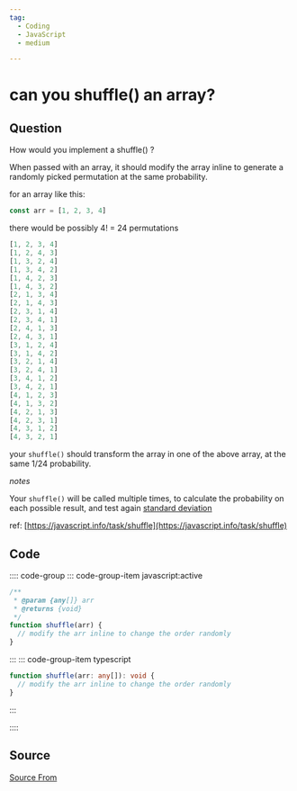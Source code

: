 ```yaml
---
tag:
  - Coding
  - JavaScript
  - medium

---
```

  
# can you shuffle() an array?

## Question
How would you implement a shuffle() ?

When passed with an array, it should modify the array inline to generate a randomly picked permutation at the same probability.

for an array like this:

```js
const arr = [1, 2, 3, 4]
```

there would be possibly 4! = 24 permutations

```js
[1, 2, 3, 4]
[1, 2, 4, 3]
[1, 3, 2, 4]
[1, 3, 4, 2]
[1, 4, 2, 3]
[1, 4, 3, 2]
[2, 1, 3, 4]
[2, 1, 4, 3]
[2, 3, 1, 4]
[2, 3, 4, 1]
[2, 4, 1, 3]
[2, 4, 3, 1]
[3, 1, 2, 4]
[3, 1, 4, 2]
[3, 2, 1, 4]
[3, 2, 4, 1]
[3, 4, 1, 2]
[3, 4, 2, 1]
[4, 1, 2, 3]
[4, 1, 3, 2]
[4, 2, 1, 3]
[4, 2, 3, 1]
[4, 3, 1, 2]
[4, 3, 2, 1]
```

your `shuffle()` should transform the array in one of the above array, at the same 1/24 probability.

_notes_

Your `shuffle()` will be called multiple times, to calculate the probability on each possible result, and test again [standard deviation](https://simple.wikipedia.org/wiki/Standard_deviation)

ref: [https://javascript.info/task/shuffle](https://javascript.info/task/shuffle)

## Code
:::: code-group
::: code-group-item javascript:active
```javascript
/**
 * @param {any[]} arr
 * @returns {void}
 */
function shuffle(arr) {
  // modify the arr inline to change the order randomly
}
```
:::
    ::: code-group-item typescript
```typescript
function shuffle(arr: any[]): void {
  // modify the arr inline to change the order randomly
}
```
:::
    
::::



##  Source
[Source From](https://bigfrontend.dev/problem/can-you-shuffle-an-array)

  